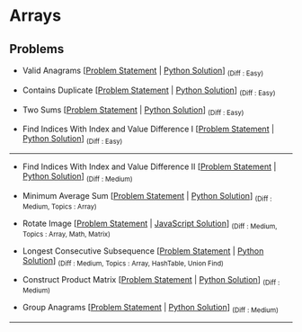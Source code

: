 # Arrays

## Problems 

- Valid Anagrams [[Problem Statement](https://leetcode.com/problems/valid-anagram/) | [Python Solution](/CompetitiveProgramming/Arrays/validAnagram.py)] <sub> (Diff : Easy)</sub> 

- Contains Duplicate [[Problem Statement](https://leetcode.com/problems/contains-duplicate/) | [Python Solution](/CompetitiveProgramming/Arrays/containsDuplicate.py)] <sub> (Diff : Easy)</sub> 

- Two Sums [[Problem Statement](https://leetcode.com/problems/two-sum/) | [Python Solution](/CompetitiveProgramming/Arrays/twoSum.py)] <sub> (Diff : Easy)</sub> 

- Find Indices With Index and Value Difference I [[Problem Statement](https://leetcode.com/problems/find-indices-with-index-and-value-difference-i) | [Python Solution](/CompetitiveProgramming/Arrays/Find%20Indices%20With%20Index%20and%20Value%20Difference%20I.py)] <sub> (Diff : Easy)</sub> 

---

- Find Indices With Index and Value Difference II [[Problem Statement](https://leetcode.com/problems/find-indices-with-index-and-value-difference-ii/description/) | [Python Solution](/CompetitiveProgramming/Arrays/Find%20Indices%20With%20Index%20and%20Value%20Difference%20II.py)] <sub> (Diff : Medium)</sub> 

- Minimum Average Sum [[Problem Statement](https://leetcode.com/problems/minimum-average-difference/) | [Python Solution](/CompetitiveProgramming/Arrays/minimumAverageSum.py)] <sub> (Diff : Medium, Topics : Array)</sub> 

- Rotate Image [[Problem Statement](https://leetcode.com/problems/rotate-image/) | [JavaScript Solution](/CompetitiveProgramming/Arrays/rotateImage.js)] <sub> (Diff : Medium, Topics : Array, Math, Matrix)</sub> 

- Longest Consecutive Subsequence [[Problem Statement](https://leetcode.com/problems/longest-consecutive-sequence/description/) | [Python Solution](/CompetitiveProgramming/Arrays/longestConsecutiveSubsequence/longestConsecutiveSubsequence.py)] <sub> (Diff : Medium, Topics : Array, HashTable, Union Find)</sub> 

- Construct Product Matrix [[Problem Statement](https://leetcode.com/problems/construct-product-matrix/description/) | [Python Solution](/CompetitiveProgramming/Arrays/constructProductMatrix.py)] <sub> (Diff : Medium)</sub> 

- Group Anagrams [[Problem Statement](https://leetcode.com/problems/group-anagrams/) | [Python Solution](/CompetitiveProgramming/Arrays/groupAnagrams.py)] <sub> (Diff : Medium)</sub> 

---